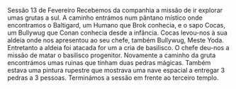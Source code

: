 Sessão 13 de Fevereiro
Recebemos da companhia a missão de ir explorar umas grutas a sul.
A caminho entrámos num pântano místico onde encontramos o Baltigard, um Humano que Brok conhecia, e o sapo Cocas, um Bullywug que Conan conhecia desde a infância.
Cocas levou-nos à sua aldeia onde nos apresentou ao seu chefe, também Bullywug, Meste Yoda. Entretanto a aldeia foi atacada for um a cria de basilisco. O chefe deu-nos a missão de matar o basilisco progenitor.
Novamente a caminho da gruta encontrámos umas ruinas que tinham duas pedras mágicas. Também estava uma pintura rupestre que mostrava uma nave espacial a entregar 3 pedras a 3 pessoas.
Terminámos a sessão em frente ao terceiro templo. 